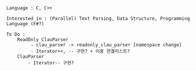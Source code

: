     Language : C, C++
    
    Interested in : (Parallel) Text Parsing, Data Structure, Programming Language (F#?)
    
    To Do :
        ReadOnly ClauParser
             - clau_parser -> readonly_clau_parser [namespace change]
             - Iterator++, -- 구현? + 이중 연결리스트?
        ClauParser 
            - Iterator-- 구현?

       
